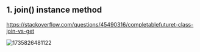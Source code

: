 ## 1. join() instance method

https://stackoverflow.com/questions/45490316/completablefuturet-class-join-vs-get

![1735826481122](C:\Users\v587\AppData\Roaming\Typora\typora-user-images\1735826481122.png)

